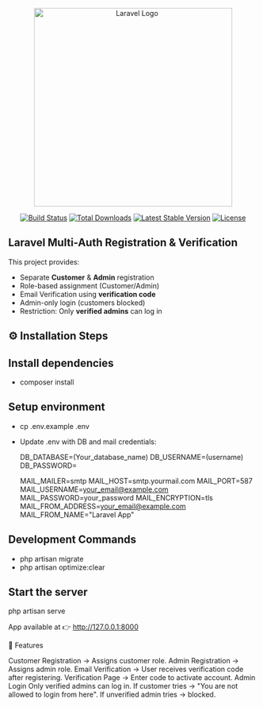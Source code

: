 <p align="center"><a href="https://laravel.com" target="_blank"><img src="https://raw.githubusercontent.com/laravel/art/master/logo-lockup/5%20SVG/2%20CMYK/1%20Full%20Color/laravel-logolockup-cmyk-red.svg" width="400" alt="Laravel Logo"></a></p>

<p align="center">
<a href="https://github.com/laravel/framework/actions"><img src="https://github.com/laravel/framework/workflows/tests/badge.svg" alt="Build Status"></a>
<a href="https://packagist.org/packages/laravel/framework"><img src="https://img.shields.io/packagist/dt/laravel/framework" alt="Total Downloads"></a>
<a href="https://packagist.org/packages/laravel/framework"><img src="https://img.shields.io/packagist/v/laravel/framework" alt="Latest Stable Version"></a>
<a href="https://packagist.org/packages/laravel/framework"><img src="https://img.shields.io/packagist/l/laravel/framework" alt="License"></a>
</p>

## Laravel Multi-Auth Registration & Verification


This project provides:  
- Separate **Customer** & **Admin** registration  
- Role-based assignment (Customer/Admin)  
- Email Verification using **verification code**  
- Admin-only login (customers blocked)  
- Restriction: Only **verified admins** can log in  

## ⚙️ Installation Steps



## Install dependencies
- composer install

## Setup environment
- cp .env.example .env
- Update .env with DB and mail credentials:

    DB_DATABASE=(Your_database_name)
    DB_USERNAME=(username)
    DB_PASSWORD=

    MAIL_MAILER=smtp
    MAIL_HOST=smtp.yourmail.com
    MAIL_PORT=587
    MAIL_USERNAME=your_email@example.com
    MAIL_PASSWORD=your_password
    MAIL_ENCRYPTION=tls
    MAIL_FROM_ADDRESS=your_email@example.com
    MAIL_FROM_NAME="Laravel App"

## Development Commands
- php artisan migrate
- php artisan optimize:clear

## Start the server

php artisan serve

App available at 👉 http://127.0.0.1:8000

🔑 Features

Customer Registration → Assigns customer role.
Admin Registration → Assigns admin role.
Email Verification → User receives verification code after registering.
Verification Page → Enter code to activate account.
Admin Login
Only verified admins can log in.
If customer tries → "You are not allowed to login from here".
If unverified admin tries → blocked.
